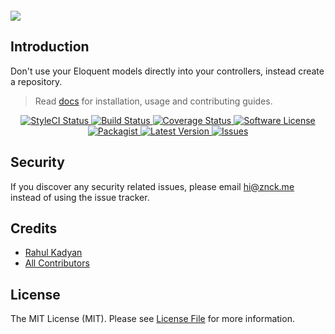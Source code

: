 <div style="align: center; margin: 20px 0;">
  <img src="http://znck.me/repository/assets/images/cover.png" />
</div>

Introduction
------------
Don't use your Eloquent models directly into your controllers, instead create a repository.

> Read [docs](http://znck.me/repository/installation) for installation, usage and contributing guides.

<p align="center">
  <a href="https://styleci.io/repos/42290942">
    <img src="https://styleci.io/repos/42290942/shield" alt="StyleCI Status" />
  </a>
  <a href="https://circleci.com/gh/znck/repository">
    <img src="https://circleci.com/gh/znck/repository.svg?style=svg" alt="Build Status" />
  </a>
  <a href="https://coveralls.io/github/znck/repository?branch=master">
    <img src="https://coveralls.io/repos/github/znck/repository/badge.svg?branch=master&style=flat-square" alt="Coverage Status" />
  </a>
  <a href="LICENSE">
    <img src="https://img.shields.io/badge/license-MIT-brightgreen.svg?style=flat-square" alt="Software License" />
  </a>
  <a href="https://packagist.org/packages/znck/repository">
    <img src="https://img.shields.io/packagist/v/znck/repository.svg?style=flat-square" alt="Packagist" />
  </a>
  <a href="https://github.com/znck/repostory/releases">
    <img src="https://img.shields.io/github/release/znck/repository.svg?style=flat-square" alt="Latest Version" />
  </a>

  <a href="https://github.com/znck/repository/issues">
    <img src="https://img.shields.io/github/issues/znck/repository.svg?style=flat-square" alt="Issues" />
  </a>
</p>

## Security

If you discover any security related issues, please email <hi@znck.me> instead of using the issue tracker.

## Credits

- [Rahul Kadyan][link-author]
- [All Contributors][link-contributors]

## License

The MIT License (MIT). Please see [License File](http://znck.me/repository/license) for more information.

[link-author]: https://github.com/znck
[link-contributors]: ../../contributors
